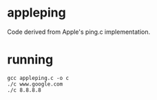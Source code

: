 # appleping

Code derived from Apple's ping.c implementation.

# running
```
gcc appleping.c -o c
./c www.google.com
./c 8.8.8.8
```
